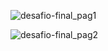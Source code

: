 ![desafio-final_pag1](https://github.com/Gaghyta/BackendIII-FinalGO/assets/63260839/3e315b4e-83d8-440e-9901-0df128640219)

![desafio-final_pag2](https://github.com/Gaghyta/BackendIII-FinalGO/assets/63260839/f7944a04-49f4-427a-9b7b-0f70e44a7067)
